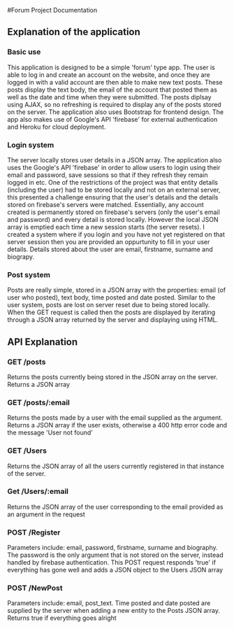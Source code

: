 #Forum Project Documentation
 

## Explanation of the application
### Basic use
This application is designed to be a simple 'forum' type app. The user is able to log in and create an account on the website, and once they are logged in with a valid account are then able to make new text posts. These posts display the text body, the email of the account that posted them as well as the date and time when they were submitted. The posts diplsay using AJAX, so no refreshing is required to display any of the posts stored on the server. The application also uses Bootstrap for frontend design. The app also makes use of Google's API 'firebase' for external authentication and Heroku for cloud deployment. 


### Login system
The server locally stores user details in a JSON array. The application also uses the Google's API 'firebase' in order to allow users to login using their email and password, save sessions so that if they refresh they remain logged in etc. One of the restrictions of the project was that entity details (including the user) had to be stored locally and not on an external server, this presented a challenge ensuring that the user's details and the details stored on firebase's servers were matched. Essentially, any account created is permanently stored on firebase's servers (only the user's email and password) and every detail is stored locally. However the local JSON array is emptied each time a new session starts (the server resets). I created a system where if you login and you have not yet registered on that server session then you are provided an oppurtunity to fill in your user details. Details stored about the user are email, firstname, surname and biograpy.

### Post system
Posts are really simple, stored in a JSON array with the properties: email (of user who posted), text body, time posted and date posted. Similar to the user system, posts are lost on server reset due to being stored locally. When the GET request is called then the posts are displayed by iterating through a JSON array returned by the server and displaying using HTML. 

## API Explanation
### GET /posts
Returns the posts currently being stored in the JSON array on the server. Returns a JSON array
### GET /posts/:email
Returns the posts made by a user with the email supplied as the argument. Returns a JSON array if the user exists, otherwise a 400 http error code and the message 'User not found'
### GET /Users
Returns the JSON array of all the users currently registered in that instance of the server.
### Get /Users/:email
Returns the JSON array of the user corresponding to the email provided as an argument in the request
### POST /Register
Parameters include: email, password, firstname, surname and biography. The password is the only argument that is not stored on the server, instead handled by firebase authentication. This POST request responds 'true' if everything has gone well and adds a JSON object to the Users JSON array
### POST /NewPost
Parameters include: email, post_text. Time posted and date posted are supplied by the server when adding a new entity to the Posts JSON array. Returns true if everything goes alright